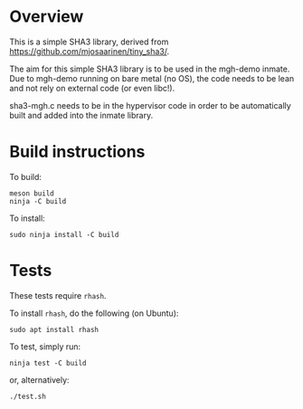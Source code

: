 # Overview

This is a simple SHA3 library, derived from
https://github.com/mjosaarinen/tiny_sha3/.

The aim for this simple SHA3 library is to be used in the mgh-demo inmate. Due
to mgh-demo running on bare metal (no OS), the code needs to be lean and not
rely on external code (or even libc!).

sha3-mgh.c needs to be in the hypervisor code in order to be automatically
built and added into the inmate library.


# Build instructions

To build:

    meson build
    ninja -C build

To install:

    sudo ninja install -C build

# Tests

These tests require `rhash`.

To install `rhash`, do the following (on Ubuntu):

    sudo apt install rhash

To test, simply run:

    ninja test -C build

or, alternatively:

    ./test.sh

